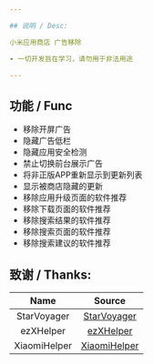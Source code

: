 ```yaml
---

## 说明 / Desc:

小米应用商店 广告移除

- 一切开发旨在学习，请勿用于非法用途

---
```


## 功能 / Func

- 移除开屏广告
- 隐藏广告低栏
- 隐藏应用安全检测
- 禁止切换前台展示广告
- 将非正版APP重新显示到更新列表
- 显示被商店隐藏的更新
- 移除应用升级页面的软件推荐
- 移除下载页面的软件推荐
- 移除搜索结果的软件推荐
- 移除搜索页面的软件推荐
- 移除搜索建议的软件推荐

## 致谢 / Thanks:

|     Name     |                         Source                          |
|:-----------:|:-------------------------------------------------------:|
| StarVoyager | [StarVoyager](https://github.com/hosizoraru/StarVoyager) |
| ezXHelper   | [ezXHelper](https://github.com/KyuubiRan/EzXHelper)      |
| XiaomiHelper| [XiaomiHelper](https://github.com/HowieHChen/XiaomiHelper)|
